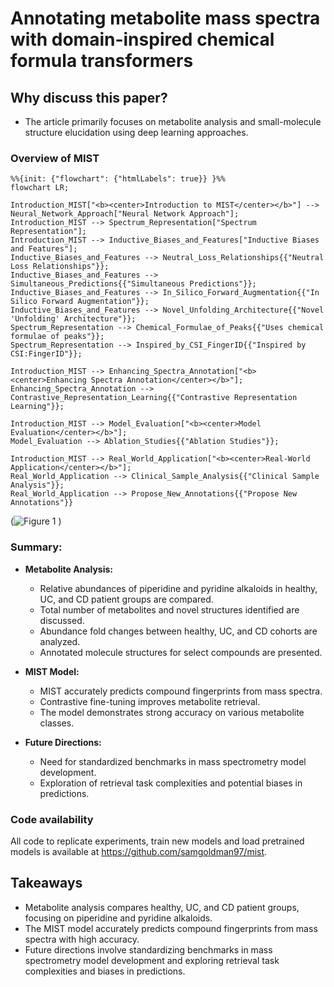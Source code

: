 # Annotating metabolite mass spectra with domain-inspired chemical formula transformers

## Why discuss this paper?
- The article primarily focuses on metabolite analysis and small-molecule structure elucidation using deep learning approaches.
### Overview of MIST

```mermaid
%%{init: {"flowchart": {"htmlLabels": true}} }%%
flowchart LR;

Introduction_MIST["<b><center>Introduction to MIST</center></b>"] --> Neural_Network_Approach["Neural Network Approach"];
Introduction_MIST --> Spectrum_Representation["Spectrum Representation"];
Introduction_MIST --> Inductive_Biases_and_Features["Inductive Biases and Features"];
Inductive_Biases_and_Features --> Neutral_Loss_Relationships{{"Neutral Loss Relationships"}};
Inductive_Biases_and_Features --> Simultaneous_Predictions{{"Simultaneous Predictions"}};
Inductive_Biases_and_Features --> In_Silico_Forward_Augmentation{{"In Silico Forward Augmentation"}};
Inductive_Biases_and_Features --> Novel_Unfolding_Architecture{{"Novel 'Unfolding' Architecture"}};
Spectrum_Representation --> Chemical_Formulae_of_Peaks{{"Uses chemical formulae of peaks"}};
Spectrum_Representation --> Inspired_by_CSI_FingerID{{"Inspired by CSI:FingerID"}};

Introduction_MIST --> Enhancing_Spectra_Annotation["<b><center>Enhancing Spectra Annotation</center></b>"];
Enhancing_Spectra_Annotation --> Contrastive_Representation_Learning{{"Contrastive Representation Learning"}};

Introduction_MIST --> Model_Evaluation["<b><center>Model Evaluation</center></b>"];
Model_Evaluation --> Ablation_Studies{{"Ablation Studies"}};

Introduction_MIST --> Real_World_Application["<b><center>Real-World Application</center></b>"];
Real_World_Application --> Clinical_Sample_Analysis{{"Clinical Sample Analysis"}};
Real_World_Application --> Propose_New_Annotations{{"Propose New Annotations"}}

```
(![Figure 1](./Fig1.png)
)

### Summary:

- **Metabolite Analysis:**
  - Relative abundances of piperidine and pyridine alkaloids in healthy, UC, and CD patient groups are compared.
  - Total number of metabolites and novel structures identified are discussed.
  - Abundance fold changes between healthy, UC, and CD cohorts are analyzed.
  - Annotated molecule structures for select compounds are presented.

- **MIST Model:**
  - MIST accurately predicts compound fingerprints from mass spectra.
  - Contrastive fine-tuning improves metabolite retrieval.
  - The model demonstrates strong accuracy on various metabolite classes.

- **Future Directions:**
  - Need for standardized benchmarks in mass spectrometry model development.
  - Exploration of retrieval task complexities and potential biases in predictions.
### Code availability
All code to replicate experiments, train new models and load pretrained models is available at https://github.com/samgoldman97/mist.

## Takeaways
- Metabolite analysis compares healthy, UC, and CD patient groups, focusing on piperidine and pyridine alkaloids.
- The MIST model accurately predicts compound fingerprints from mass spectra with high accuracy.
- Future directions involve standardizing benchmarks in mass spectrometry model development and exploring retrieval task complexities and biases in predictions.


